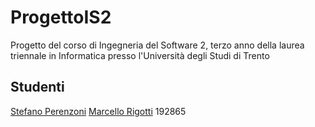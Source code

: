 # ProgettoIS2

Progetto del corso di Ingegneria del Software 2, terzo anno della laurea triennale in Informatica presso l'Università degli Studi di Trento

## Studenti

[Stefano Perenzoni](mailto:stefano.perenzoni@studenti.unitn.it)
[Marcello Rigotti](mailto:marcello.rigottistudenti.unitn.it) 192865
